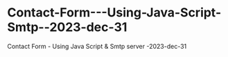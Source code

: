 # Contact-Form---Using-Java-Script-Smtp--2023-dec-31
Contact Form - Using Java Script &amp; Smtp server -2023-dec-31

